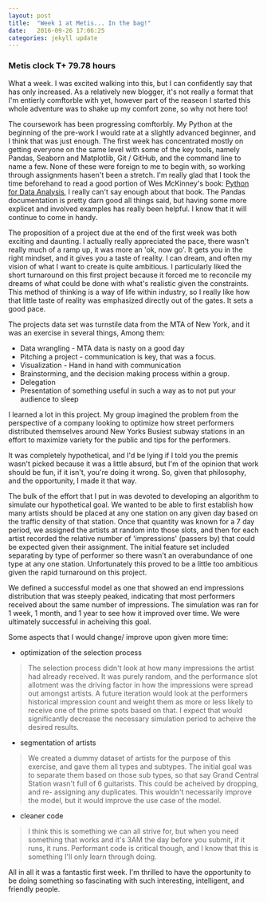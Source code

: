 ```yaml
---
layout: post
title:  "Week 1 at Metis... In the bag!"
date:   2016-09-26 17:06:25
categories: jekyll update
---
```


### Metis clock T+ 79.78 hours ###

What a week.  I was excited walking into this, but I can confidently say that has only increased.  As a relatively new blogger,  it's not really a format that I'm entierly comftorble with yet, however part of the reaseon I started this whole adventure was to shake up my comfort zone,  so why not here too!

The coursework has been progressing comftorbly.  My Python at the beginning of the pre-work I would rate at a slightly advanced beginner,  and I think that was just enough.  The first week has concentrated mostly on getting everyone on the same level with some of the key tools, namely Pandas, Seaborn and Matplotlib, Git / GitHub, and the command line to name a few.  None of these were foreign to me to begin with, so working through assignments hasen't been a stretch.  I'm really glad that I took the time beforehand to read a good portion of Wes McKinney's book: [Python for Data Analysis][pfda], I really can't say enough about that book.  The Pandas documentation is pretty darn good all things said,  but having some more explicet and involved examples has really been helpful.  I know that it will continue to come in handy.

The proposition of a project due at the end of the first week was both exciting and daunting.  I actually really appreciated the pace, there wasn't really much of a ramp up,  it was more an 'ok, now go'.  It gets you in the right mindset,  and it gives you a taste of reality.  I can dream, and often my vision of what I want to create is quite ambitious. I particularly liked the short turnaround on this first project because it forced me to reconcile my dreams of what could be done with what's realistic given the constraints.  This method of thinking is a way of life within industry, so I really like how that little taste of reality was emphasized directly out of the gates.  It sets a good pace.  

The projects data set was turnstile data from the MTA of New York,  and it was an exercise in several things,  Among them:

+ Data wrangling - MTA data is nasty on a good day
+ Pitching a project - communication is key,  that was a focus.
+ Visualization - Hand in hand with communication
+ Brainstorming, and the decision making process within a group.
+ Delegation
+ Presentation of something useful in such a way as to not put your audience to sleep

I learned a lot in this project.  My group imagined the problem from the perspective of a company looking to optimize how street performers distributed themselves around New Yorks Busiest subway stations in an effort to maximize variety for the public and tips for the performers.

It was completely hypothetical,  and I'd be lying if I told you the premis wasn't picked because it was a little absurd, but I'm of the opinion that work should be fun, if it isn't, you're doing it wrong. So, given that philosophy, and the opportunity, I made it that way.  

The bulk of the effort that I put in was devoted to developing an algorithm to simulate our hypothetical goal.  We wanted to be able to first establish how many artists should be placed at any one station on any given day based on the traffic density of that station.  Once that quantity was known for a 7 day period, we assigned the artists at random into those slots, and then for each artist recorded the relative number of 'impressions' (passers by) that could be expected given their assignment.  The initial feature set included separating by type of performer so there wasn't an overabundance of one type at any one station.  Unfortunately this proved to be a little too ambitious given the rapid turnaround on this project.  

We defined a successful model as one that showed an end impressions distribution that was steeply peaked, indicating that most performers received about the same number of impressions.  The simulation was ran for 1 week, 1 month, and 1 year to see how it improved over time.  We were ultimately successful in acheiving this goal. 

Some aspects that I would change/ improve upon given more time:

+ optimization of the selection process
>The selection process didn't look at how many impressions the artist had already received.  It was purely random,  and the performance slot allotment was the driving factor in how the impressions were spread out amongst artists.  A future iteration would look at the performers historical impression count and weight them as more or less likely to receive one of the prime spots based on that.  I expect that would significantly decrease the necessary simulation period to acheive the desired results.
+ segmentation of artists
>We created a dummy dataset of artists for the purpose of this exercise, and gave them all types and subtypes.  The initial goal was to separate them based on those sub types, so that say Grand Central Station wasn't full of 6 guitarists. This could be acheived by dropping, and re- assigning any duplicates.  This wouldn't necessarily improve the model,  but it would improve the use case of the model.  
+ cleaner code
>I think this is something we can all strive for,  but when you need something that works and it's 3AM  the day before you submit,  if it runs,  it runs.  Performant code is critical though, and I know that this is something I'll only learn through doing.

All in all it was a fantastic first week.  I'm thrilled to have the opportunity to be doing something so fascinating with such interesting, intelligent, and friendly people.  


[pfda]: http://shop.oreilly.com/product/0636920023784.do